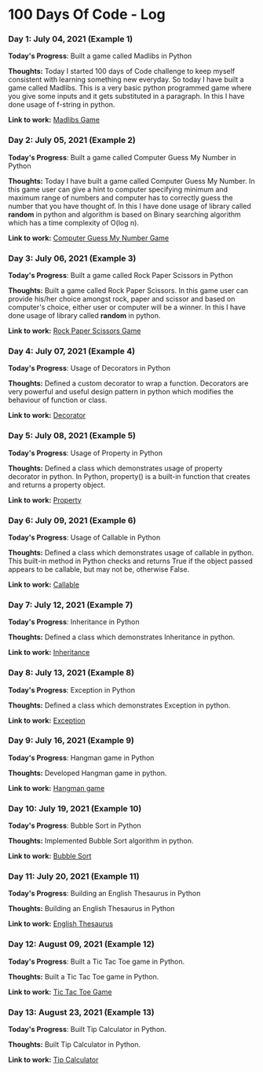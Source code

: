 # 100 Days Of Code - Log

### Day 1: July 04, 2021 (Example 1)

**Today's Progress**: Built a game called Madlibs in Python

**Thoughts:** Today I started 100 days of Code challenge to keep myself consistent with learning something new everyday. So today I have built a game called Madlibs. This is a very basic python programmed game where you give some inputs and it gets substituted in a paragraph. In this I have done usage of f-string in python.

**Link to work:** [Madlibs Game](https://github.com/snehapatil1/madlibs-game)

### Day 2: July 05, 2021 (Example 2)

**Today's Progress**: Built a game called Computer Guess My Number in Python

**Thoughts:** Today I have built a game called Computer Guess My Number. In this game user can give a hint to computer specifying minimum and maximum range of numbers and computer has to correctly guess the number that you have thought of. In this I have done usage of library called **random** in python and algorithm is based on Binary searching algorithm which has a time complexity of O(log n).

**Link to work:** [Computer Guess My Number Game](https://github.com/snehapatil1/computer-guess-my-number)

### Day 3: July 06, 2021 (Example 3)

**Today's Progress**: Built a game called Rock Paper Scissors in Python

**Thoughts:** Built a game called Rock Paper Scissors. In this game user can provide his/her choice amongst rock, paper and scissor and based on computer's choice, either user or computer will be a winner. In this I have done usage of library called **random** in python.

**Link to work:** [Rock Paper Scissors Game](https://github.com/snehapatil1/rock-paper-scissors-game)

### Day 4: July 07, 2021 (Example 4)

**Today's Progress**: Usage of Decorators in Python

**Thoughts:** Defined a custom decorator to wrap a function. Decorators are very powerful and useful design pattern in python which modifies the behaviour of function or class.

**Link to work:** [Decorator](https://github.com/snehapatil1/python-snippets/blob/master/decorator.py)

### Day 5: July 08, 2021 (Example 5)

**Today's Progress**: Usage of Property in Python

**Thoughts:** Defined a class which demonstrates usage of property decorator in python. In Python, property() is a built-in function that creates and returns a property object.

**Link to work:** [Property](https://github.com/snehapatil1/python-snippets/blob/master/property.py)

### Day 6: July 09, 2021 (Example 6)

**Today's Progress**: Usage of Callable in Python

**Thoughts:** Defined a class which demonstrates usage of callable in python. This built-in method in Python checks and returns True if the object passed appears to be callable, but may not be, otherwise False.

**Link to work:** [Callable](https://github.com/snehapatil1/python-snippets/blob/master/callable.py)

### Day 7: July 12, 2021 (Example 7)

**Today's Progress**: Inheritance in Python

**Thoughts:** Defined a class which demonstrates Inheritance in python.

**Link to work:** [Inheritance](https://github.com/snehapatil1/python-snippets/blob/master/inheritance.py)

### Day 8: July 13, 2021 (Example 8)

**Today's Progress**: Exception in Python

**Thoughts:** Defined a class which demonstrates Exception in python.

**Link to work:** [Exception](https://github.com/snehapatil1/python-snippets/blob/master/exception.py)

### Day 9: July 16, 2021 (Example 9)

**Today's Progress**: Hangman game in Python

**Thoughts:** Developed Hangman game in python.

**Link to work:** [Hangman game](https://github.com/snehapatil1/hangman-game)

### Day 10: July 19, 2021 (Example 10)

**Today's Progress**: Bubble Sort in Python

**Thoughts:** Implemented Bubble Sort algorithm in python.

**Link to work:** [Bubble Sort](https://github.com/snehapatil1/python-snippets/blob/master/bubble_sort.py)

### Day 11: July 20, 2021 (Example 11)

**Today's Progress**: Building an English Thesaurus in Python

**Thoughts:** Building an English Thesaurus in Python

**Link to work:** [English Thesaurus](https://github.com/snehapatil1/english-thesaurus)

### Day 12: August 09, 2021 (Example 12)

**Today's Progress**: Built a Tic Tac Toe game in Python.

**Thoughts:** Built a Tic Tac Toe game in Python.

**Link to work:** [Tic Tac Toe Game](https://github.com/snehapatil1/tic-tac-toe-game.git)

### Day 13: August 23, 2021 (Example 13)

**Today's Progress**: Built Tip Calculator in Python.

**Thoughts:** Built Tip Calculator in Python.

**Link to work:** [Tip Calculator](https://github.com/snehapatil1/100-days-of-code/blob/master/Code%20Files/tip_calculator.py)